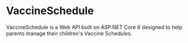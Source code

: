 # VaccineSchedule
VaccineSchedule is a Web API built on ASP.NET Core 8 designed to help parents manage their children's Vaccine Schedules.
